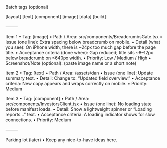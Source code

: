 Batch tags (optional)

[layout] [text] [component] [image] [data] [build]

⸻

Item 1
	•	Tag: [image]
	•	Path / Area: src/components/BreadcrumbsGate.tsx
	•	Issue (one line): Extra spacing below breadcrumb on mobile.
	•	Detail (what you see): On iPhone width, there is ~24px too much gap before the page title.
	•	Acceptance criteria (done when): Gap reduced; title sits ~8–12px below breadcrumb on ≤640px width.
	•	Priority: Low / Medium / High
	•	Screenshot/Note (optional): (paste image name or a short note)

Item 2
	•	Tag: [text]
	•	Path / Area: /assets/dan
	•	Issue (one line): Update summary text.
	•	Detail: Change to: “Updated field overview.”
	•	Acceptance criteria: New copy appears and wraps correctly on mobile.
	•	Priority: Medium

Item 3
	•	Tag: [component]
	•	Path / Area: src/components/InvestorsClient.tsx
	•	Issue (one line): No loading state before manifest loads.
	•	Detail: Show a lightweight spinner or “Loading reports…” text.
	•	Acceptance criteria: A loading indicator shows for slow connections.
	•	Priority: Medium

⸻

Parking lot (later)
	•	Keep any nice-to-have ideas here.
